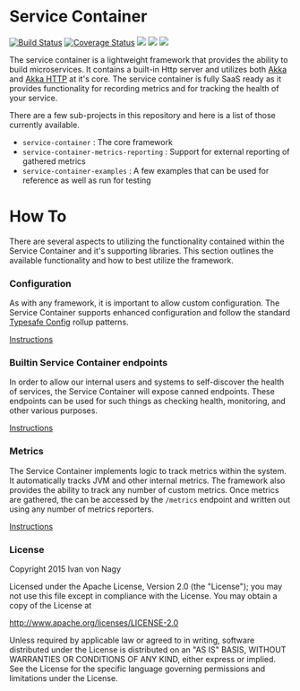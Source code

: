 Service Container
===========================

[![Build Status](https://travis-ci.org/vonnagy/service-container.png?branch=master)](https://travis-ci.org/vonnagy/service-container)
[![Coverage Status](https://coveralls.io/repos/vonnagy/service-container/badge.svg?branch=master)](https://coveralls.io/r/vonnagy/service-container?branch=master)
[<img src="https://img.shields.io/maven-central/v/com.github.vonnagy/service-container_2.10.svg?label=latest%20release%20for%202.10"/>](http://search.maven.org/#search%7Cga%7C1%7Cg%3Acom.github.vonnagy%20a%3Aservice-container_2.10)
[<img src="https://img.shields.io/maven-central/v/com.github.vonnagy/service-container_2.11.svg?label=latest%20release%20for%202.11"/>](http://search.maven.org/#search%7Cga%7C1%7Cg%3Acom.github.vonnagy%20a%3Aservice-container_2.11)
[<img src="https://img.shields.io/maven-central/v/com.github.vonnagy/service-container_2.12.svg?label=latest%20release%20for%202.12"/>](http://search.maven.org/#search%7Cga%7C1%7Cg%3Acom.github.vonnagy%20a%3Aservice-container_2.12)

The service container is a lightweight framework that provides the ability to build microservices. It contains a built-in Http server and utilizes both [Akka](http://doc.akka.io/docs/akka/2.4/scala.html?_ga=1.42508261.1791590507.1484343870) and [Akka HTTP](http://doc.akka.io/docs/akka-http/current/scala.html) at it's core.
The service container is fully SaaS ready as it provides functionality for recording metrics and for tracking the health of your service.

There are a few sub-projects in this repository and here is a list of those currently available.

* `service-container` : The core framework
* `service-container-metrics-reporting` : Support for external reporting of gathered metrics
* `service-container-examples` : A few examples that can be used for reference as well as run for testing

# How To

There are several aspects to utilizing the functionality contained within the Service Container and it's supporting libraries. This
section outlines the available functionality and how to best utilize the framework.

### Configuration
As with any framework, it is important to allow custom configuration. The Service Container supports enhanced
configuration and follow the standard [Typesafe Config](https://github.com/typesafehub/config) rollup patterns.

[Instructions](docs/Configuration.md)

### Builtin Service Container endpoints

In order to allow our internal users and systems to self-discover the health of services, the Service Container will
expose canned endpoints. These endpoints can be used for such things as checking health, monitoring, and other various purposes.

[Instructions](docs/Endpoints.md)

### Metrics

The Service Container implements logic to track metrics within the system. It automatically tracks JVM and other internal metrics. The framework
also provides the ability to track any number of custom metrics. Once metrics are gathered, the can be accessed by the `/metrics` endpoint and
written out using any number of metrics reporters.

[Instructions](docs/Metrics.md)


### License

Copyright 2015 Ivan von Nagy

Licensed under the Apache License, Version 2.0 (the "License");
you may not use this file except in compliance with the License.
You may obtain a copy of the License at

   http://www.apache.org/licenses/LICENSE-2.0

Unless required by applicable law or agreed to in writing, software
distributed under the License is distributed on an "AS IS" BASIS,
WITHOUT WARRANTIES OR CONDITIONS OF ANY KIND, either express or implied.
See the License for the specific language governing permissions and
limitations under the License.
